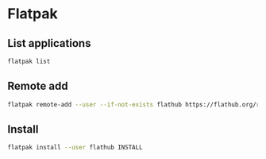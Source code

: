 # Flatpak

## List applications
```bash
flatpak list
```

## Remote add
  ```bash
  flatpak remote-add --user --if-not-exists flathub https://flathub.org/repo/flathub.flatpakrepo
  ```

## Install
  ```bash
  flatpak install --user flathub INSTALL
  ```
